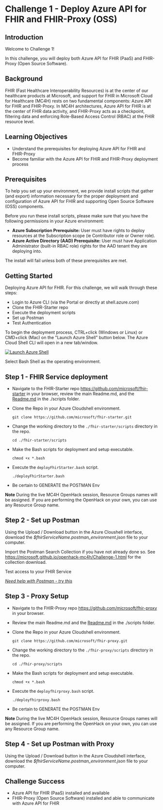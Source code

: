 # Challenge 1 - Deploy Azure API for FHIR and FHIR-Proxy (OSS)

## Introduction

Welcome to Challenge 1!

In this challenge, you will deploy both Azure API for FHIR (PaaS) and FHIR-Proxy (Open Source Software).

## Background
FHIR (Fast Healthcare Interoperability Resources) is at the center of our healthcare products at Microsoft, and support for FHIR in Microsoft Cloud for Healthcare (MC4H) rests on two fundamental components: Azure API for FHIR and FHIR-Proxy. In MC4H architectures, Azure API for FHIR is at the center of FHIR data activity, and FHIR-Proxy acts as a checkpoint, filtering data and enforcing Role-Based Access Control (RBAC) at the FHIR resource level.

## Learning Objectives 
+ Understand the prerequisites for deploying Azure API for FHIR and FHIR-Proxy
+ Become familiar with the Azure API for FHIR and FHIR-Proxy deployment process

## Prerequisites 
To help you set up your environment, we provide install scripts that gather (and export) information necessary for the proper deployment and configuration of Azure API for FHIR and supporting Open Source Software (OSS) components.

Before you run these install scripts, please make sure that you have the following permissions in your Azure environment:

+ **Azure Subscription Prerequisite:** User must have rights to deploy resources at the Subscription scope (ie Contributor role or Owner role).
+ **Azure Active Directory (AAD) Prerequisite:** User must have Application Administrator (built-in RBAC role) rights for the AAD tenant they are deploying into.

The install will fail unless both of these prerequisites are met.

## Getting Started
Deploying Azure API for FHIR. 
For this challenge, we will walk through these steps: 
- Login to Azure CLI (via the Portal or directly at shell.azure.com)
- Clone the FHIR-Starter repo 
- Execute the deployment scripts 
- Set up Postman 
- Test Authentication 

To begin the deployment process, CTRL+click (Windows or Linux) or CMD+click (Mac) on the "Launch Azure Shell" button below. The Azure Cloud Shell CLI will open in a new tab/window.

[![Launch Azure Shell](./media/launchcloudshell.png "Launch Cloud Shell")](https://shell.azure.com/bash?target="_blank")

Select Bash Shell as the operating environment.

## Step 1 - FHIR Service deployment 
  
- Navigate to the FHIR-Starter repo https://github.com/microsoft/fhir-starter in your browser, review the main Readme.md, and the [Readme.md](https://github.com/microsoft/fhir-starter/blob/main/scripts/Readme.md) in the ./scripts folder.  

- Clone the Repo in your Azure Cloudshell environment.  
    ```azurecli-interactive
    git clone https://github.com/microsoft/fhir-starter.git
    ```

- Change the working directory to the ```./fhir-starter/scripts``` directory in the repo.  
    ```azurecli-interactive
    cd ./fhir-starter/scripts
    ```

- Make the Bash scripts for deployment and setup executable.  
    ```azurecli-interactive
    chmod +x *.bash
    ```

- Execute the ```deployFhirStarter.bash``` script.  
    ```azurecli-interactive
    ./deployFhirStarter.bash
    ```

- Be certain to GENERATE the POSTMAN Env

__Note__  During the live MC4H OpenHack session, Resource Groups names will be assigned. If you are performing the OpenHack on your own, you can use any Resource Group name. 

## Step 2 - Set up Postman
Using the Upload / Download button in the Azure Cloushell interface, download the _$fhirServiceName.postman_environment.json_ file to your computer. 

Import the Postman Search Collection if you have not already done so. See https://microsoft.github.io/openhack-mc4h/Challenge-1.html for the collection download.

Test access to your FHIR Service 

_[Need help with Postman - try this](https://github.com/daemel/fhir-postman)_ 


## Step 3 - Proxy Setup  
- Navigate to the FHIR-Proxy repo https://github.com/microsoft/fhir-proxy in your browser. 
- Review the main Readme.md and the [Readme.md](https://github.com/microsoft/fhir-proxy/blob/main/scripts/Readme.md) in the ./scripts folder.  
    
- Clone the Repo in your Azure Cloudshell environment.  
    ```azurecli-interactive
    git clone https://github.com/microsoft/fhir-proxy.git
    ```

- Change the working directory to the ```./fhir-proxy/scripts``` directory in the repo.  
    ```azurecli-interactive
    cd ./fhir-proxy/scripts
    ```

- Make the Bash scripts for deployment and setup executable.  
    ```azurecli-interactive
    chmod +x *.bash
    ```

- Execute the ```deployfhirproxy.bash``` script.  
    ```azurecli-interactive
    ./deployfhirproxy.bash
    ```

- Be certain to GENERATE the POSTMAN Env

__Note__  During the live MC4H OpenHack session, Resource Groups names will be assigned. If you are performing the OpenHack on your own, you can use any Resource Group name. 

## Step 4 - Set up Postman with Proxy 
Using the Upload / Download button in the Azure Cloudshell interface, download the _$fhirServiceName.postman_environment.json_ file to your computer. 



## Challenge Success
+ Azure API for FHIR (PaaS) installed and available 
+ FHIR-Proxy (Open Source Software) installed and able to communicate with Azure API for FHIR
